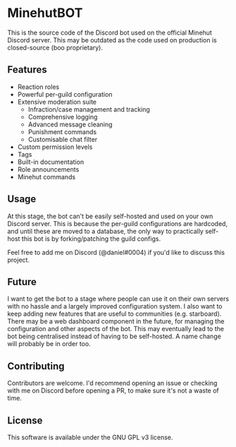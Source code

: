 # MinehutBOT

This is the source code of the Discord bot used on the official Minehut Discord server. This may be outdated as the code used on production is closed-source (boo proprietary).

## Features

- Reaction roles
- Powerful per-guild configuration
- Extensive moderation suite
  - Infraction/case management and tracking
  - Comprehensive logging
  - Advanced message cleaning
  - Punishment commands
  - Customisable chat filter
- Custom permission levels
- Tags
- Built-in documentation
- Role announcements
- Minehut commands

## Usage

At this stage, the bot can't be easily self-hosted and used on your own Discord server. This is because the per-guild configurations are hardcoded, and until these are moved to a database, the only way to practically self-host this bot is by forking/patching the guild configs.

Feel free to add me on Discord (@daniel#0004) if you'd like to discuss this project.

## Future

I want to get the bot to a stage where people can use it on their own servers with no hassle and a largely improved configuration system. I also want to keep adding new features that are useful to communities (e.g. starboard). There may be a web dashboard component in the future, for managing the configuration and other aspects of the bot. This may eventually lead to the bot being centralised instead of having to be self-hosted. A name change will probably be in order too.

## Contributing

Contributors are welcome. I'd recommend opening an issue or checking with me on Discord before opening a PR, to make sure it's not a waste of time.

## License

This software is available under the GNU GPL v3 license.
